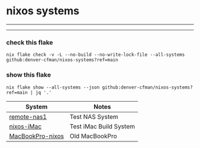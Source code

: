 # nixos systems
---

---
### check this flake
```
nix flake check -v -L --no-build --no-write-lock-file --all-systems github:denver-cfman/nixos-systems?ref=main
```

### show this flake
```
nix flake show --all-systems --json github:denver-cfman/nixos-systems?ref=main | jq '.'
```

| System | Notes |
|---|---|
| [remote-nas1](./remote-nas1/readme.md) | Test NAS System |
| [nixos-iMac](./nixos-iMac/readme.md) | Test iMac Build System |
| [MacBookPro-nixos](./MacBookPro-nixos/README.md) | Old MacBookPro |

